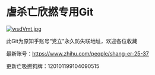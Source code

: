# 虐杀亡欣撚专用Git

[![wsdVmt.jpg](https://s1.ax1x.com/2020/09/15/wsdVmt.jpg)](https://imgtu.com/i/wsdVmt)

此Git为原知乎账号“党立”永久防失联地址，欢迎各位收藏

最新账号：https://www.zhihu.com/people/shang-er-25-37

更新亡吸撚狗牌：120101199104090515

